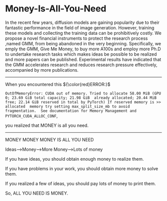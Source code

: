 # Money-Is-All-You-Need

In the recent few years, diffusion models are gaining popularity due to their fantastic performance in the field of image generation. However, training these models and collecting the training data can be prohibitively costly. We propose a novel financial instruments to protect the research process ,named GMM, from being abandoned in the very beginning. Specifically, we emply the GMM, Give Me Money, to buy more A100s and employ more Ph.D to undertake research tasks which makes ideas be possible to be realized and more papers can be published. Experimental results have indicated that the GMM accelerates research and reduces research pressure effectively, accompanied by more publications.

----
When you encountered this ${\color{red}ERROR:}$

`
OutOfMemoryError: CUDA out of memory. Tried to allocate 58.00 MiB (GPU 0; 23.69 GiB total capacity; 21.98 GiB 
already allocated; 20.44 MiB free; 22.14 GiB reserved in total by PyTorch) If reserved memory is >> allocated 
memory try setting max_split_size_mb to avoid fragmentation.  See documentation for Memory Management and 
PYTORCH_CUDA_ALLOC_CONF
`,

you realized that MONEY is all you need.



----

MONEY MONEY MONEY IS ALL YOU NEED

Ideas—>Money—>More Money—>Lots of money

If you have ideas, you should obtain enough money to realize them.

If you have problems in your work, you should obtain more money to solve them.

If you realized a few of ideas, you should pay lots of money to print them.

So, ALL YOU NEED IS MONEY.
